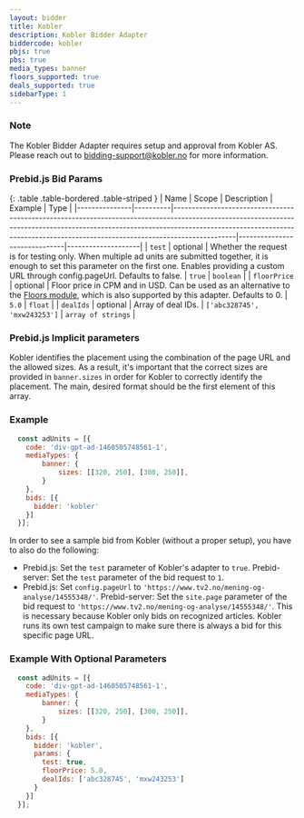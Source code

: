 ```yaml
---
layout: bidder
title: Kobler
description: Kobler Bidder Adapter
biddercode: kobler
pbjs: true
pbs: true
media_types: banner
floors_supported: true
deals_supported: true
sidebarType: 1
---
```


### Note

The Kobler Bidder Adapter requires setup and approval from Kobler AS.
Please reach out to <bidding-support@kobler.no> for more information.

### Prebid.js Bid Params

{: .table .table-bordered .table-striped }
| Name          | Scope    | Description                                                                                                                                                                                                                                               | Example                      | Type               |
|---------------|----------|-----------------------------------------------------------------------------------------------------------------------------------------------------------------------------------------------------------------------------------------------------------|------------------------------|--------------------|
| `test`        | optional | Whether the request is for testing only. When multiple ad units are submitted together, it is enough to set this parameter on the first one. Enables providing a custom URL through config.pageUrl. Defaults to false.                                    | `true`                       | `boolean`          |
| `floorPrice`  | optional | Floor price in CPM and in USD. Can be used as an alternative to the [Floors module](https://docs.prebid.org/dev-docs/modules/floors.html), which is also supported by this adapter. Defaults to 0.                                                        | `5.0`                        | `float`            |
| `dealIds`     | optional | Array of deal IDs.                                                                                                                                                                                                                                        | `['abc328745', 'mxw243253']` | `array of strings` |

### Prebid.js Implicit parameters

Kobler identifies the placement using the combination of the page URL and the allowed sizes. As a result, it's important that the correct sizes are provided in `banner.sizes` in order for Kobler to correctly identify the placement. The main, desired format should be the first element of this array.

### Example

```javascript
  const adUnits = [{
    code: 'div-gpt-ad-1460505748561-1',
    mediaTypes: {
        banner: {
            sizes: [[320, 250], [300, 250]],
        }
    },
    bids: [{
      bidder: 'kobler'
    }]
  }];
```

In order to see a sample bid from Kobler (without a proper setup), you have to also do the following:

- Prebid.js: Set the `test` parameter of Kobler's adapter to `true`. Prebid-server: Set the `test` parameter of the bid request to `1`.
- Prebid.js: Set `config.pageUrl` to `'https://www.tv2.no/mening-og-analyse/14555348/'`. Prebid-server: Set the `site.page` parameter of the bid request to `'https://www.tv2.no/mening-og-analyse/14555348/'`. This is necessary because Kobler only bids on recognized articles. Kobler runs its own test campaign to make sure there is always a bid for this specific page URL.

### Example With Optional Parameters

```javascript
  const adUnits = [{
    code: 'div-gpt-ad-1460505748561-1',
    mediaTypes: {
        banner: {
            sizes: [[320, 250], [300, 250]],
        }
    },
    bids: [{
      bidder: 'kobler',
      params: {
        test: true,
        floorPrice: 5.0,
        dealIds: ['abc328745', 'mxw243253']
      }
    }]
  }];
```
